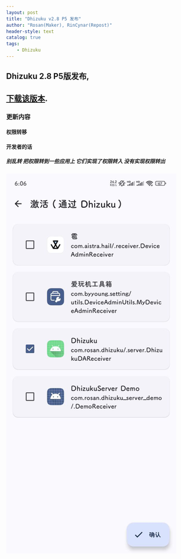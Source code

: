 ```yaml
---
layout: post
title: "Dhizuku v2.8 P5 发布"
author: "Rosan(Maker), RinCynar(Repost)"
header-style: text
catalog: true
tags:
    - Dhizuku
---
```


## Dhizuku 2.8 P5版发布,
## [下载该版本](/file/Dhizuku-v2.8P5.apk).

### 更新内容

#### 权限转移

#### 开发者的话

##### 别乱转 把权限转到一些应用上 它们实现了权限转入 没有实现权限转出
<img src="/file/Dhizuku-v28P5.png" alt="A image">